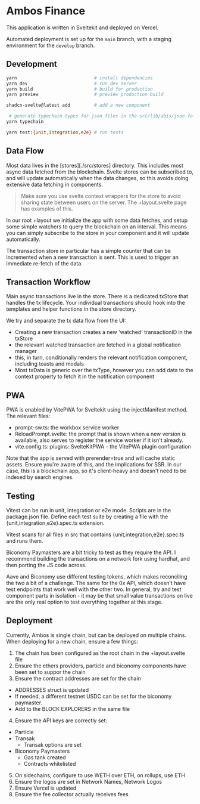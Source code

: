 # Ambos Finance

This application is written in Sveltekit and deployed on Vercel.

Automated deployment is set up for the `main` branch, with a staging environment for the `develop` branch.

## Development

```sh
yarn                             # install dependencies
yarn dev                         # run dev server
yarn build                       # build for production
yarn preview                     # preview production build

shadcn-svelte@latest add         # add a new component

 # generate typechain types for json files in the src/lib/abis/json folder
yarn typechain

yarn test:{unit,integration,e2e} # run tests
```

## Data Flow

Most data lives in the [stores][./src/stores] directory. This includes most async data fetched from the blockchain. Svelte stores can be subscribed to, and will update automatically when the data changes, so this avoids doing extensive data fetching in components.

> Make sure you use svelte context wrappers for the store to avoid sharing state between users on the server. The +layout.svelte page has examples of this.

In our root +layout we initialize the app with some data fetches, and setup some simple watchers to query the blockchain on an interval. This means you can simply subscribe to the store in your component and it will update automatically.

The transaction store in particular has a simple counter that can be incremented when a new transaction is sent. This is used to trigger an immediate re-fetch of the data.

## Transaction Workflow

Main async transactions live in the store. There is a dedicated txStore that handles the tx lifecycle. Your individual transactions should hook into the templates and helper functions in the store directory.

We try and separate the tx data flow from the UI:

- Creating a new transaction creates a new 'watched' transactionID in the txStore
- the relevant watched transaction are fetched in a global notification manager
- this, in turn, conditionally renders the relevant notification component, including toasts and modals
- Most txData is generic over the txType, however you can add data to the context property to fetch it in the notification component

## PWA

PWA is enabled by VitePWA for Sveltekit using the injectManifest method. The relevant files:

- prompt-sw.ts: the workbox service worker
- ReloadPrompt.svelte: the prompt that is shown when a new version is available, also serves to register the service worker if it isn't already.
- vite.config.ts::plugins::SvelteKitPWA - the VitePWA plugin configuration

Note that the app is served with prerender=true and will cache static assets. Ensure you're aware of this, and the implications for SSR. In our case, this is a blockchain app, so it's client-heavy and doesn't need to be indexed by search engines.

## Testing

Vitest can be run in unit, integration or e2e mode. Scripts are in the package.json file.
Define each test suite by creating a file with the {unit,integration,e2e}.spec.ts extension.

Vitest scans for all files in src that contains {unit,integration,e2e}.spec.ts and runs them.

Biconomy Paymasters are a bit tricky to test as they require the API. I recommend building the transactions on a network fork using hardhat, and then porting the JS code across.

Aave and Biconomy use different testing tokens, which makes reconciling the two a bit of a challenge. The same for the 0x API, which doesn't have test endpoints that work well with the other two. In general, try and test component parts in isolation - it may be that small value transactions on live are the only real option to test everything together at this stage.

## Deployment

Currently, Ambos is single chain, but can be deployed on multiple chains. When deploying for a new chain, ensure a few things:

1. The chain has been configured as the root chain in the +layout.svelte file
2. Ensure the ethers providers, particle and biconomy components have been set to suppor the chain
3. Ensure the contract addresses are set for the chain

- ADDRESSES struct is updated
- If needed, a different testnet USDC can be set for the biconomy paymaster.
- Add to the BLOCK EXPLORERS in the same file

4. Ensure the API keys are correctly set:

- Particle
- Transak
  - Transak options are set
- Biconomy Paymasters
  - Gas tank created
  - Contracts whitelisted

5. On sidechains, configure to use WETH over ETH, on rollups, use ETH
6. Ensure the logos are set in Network Names, Network Logos
7. Ensure Vercel is updated
8. Ensure the fee collector actually receives fees
